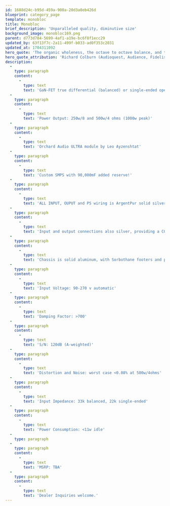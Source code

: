 ```yaml
---
id: 1688d24c-b95d-459a-900a-20d3a0eb426d
blueprint: category_page
template: monobloc
title: Monobloc
brief_description: 'Unparalleled quality, diminutive size'
background_image: monobloc169.png
parent: d773d704-5699-4af1-a19e-bc6f8f1ecc29
updated_by: 63f13f7c-2a11-499f-b033-ad0f353c2031
updated_at: 1704311092
hero_quote: 'The organic wholeness, the octave to octave balance, and the detailed yet extremely smooth top end was fantastic.'
hero_quote_attribution: 'Richard Colburn (Audioquest, Audience, Fidelis, Bluebird)'
description:
  -
    type: paragraph
    content:
      -
        type: text
        text: 'GaN-FET true differential (balanced) or single-ended operation'
  -
    type: paragraph
    content:
      -
        type: text
        text: 'Power Output: 250w/8 and 500w/4 ohms (1000w peak)'
  -
    type: paragraph
    content:
      -
        type: text
        text: 'Orchard Audio ULTRA module by Leo Ayzenshtat'
  -
    type: paragraph
    content:
      -
        type: text
        text: 'Custom SMPS with 90,000mF added reserve!'
  -
    type: paragraph
    content:
      -
        type: text
        text: 'ALL INPUT, OUPUT and PS wiring is ArgentPur solid silver!'
  -
    type: paragraph
    content:
      -
        type: text
        text: 'Input and output connections also silver, providing a COMPLETE silver through-path!'
  -
    type: paragraph
    content:
      -
        type: text
        text: 'Chassis is solid aluminum, with Sorbothane footers and panel damping.'
  -
    type: paragraph
    content:
      -
        type: text
        text: 'Input Voltage: 90-270 v automatic'
  -
    type: paragraph
    content:
      -
        type: text
        text: 'Damping Factor: >700'
  -
    type: paragraph
    content:
      -
        type: text
        text: 'S/N: 120dB (A-weighted)'
  -
    type: paragraph
    content:
      -
        type: text
        text: 'Distortion and Noise: worst case <0.08% at 500w/4ohms'
  -
    type: paragraph
    content:
      -
        type: text
        text: 'Input Impedance: 33k balanced, 22k single-ended'
  -
    type: paragraph
    content:
      -
        type: text
        text: 'Power Consumption: <11w idle'
  -
    type: paragraph
  -
    type: paragraph
    content:
      -
        type: text
        text: 'MSRP: TBA'
  -
    type: paragraph
    content:
      -
        type: text
        text: 'Dealer Inquiries welcome.'
---
```

